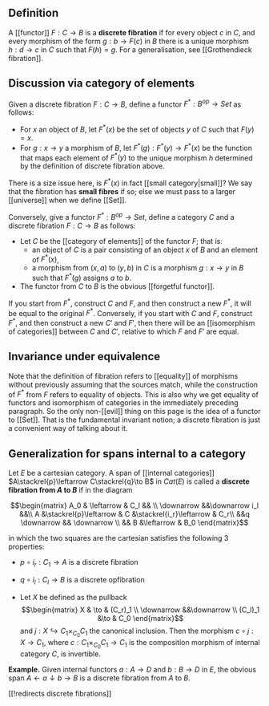 ## Definition

A [[functor]] $F: C \to B$ is a **discrete fibration** if for every object $c$ in $C$, and every morphism of the form $g : b\to F(c)$ in $B$ there is a unique morphism $h : d\to c$ in $C$ such that $F(h) = g$.  For a generalisation, see [[Grothendieck fibration]].

## Discussion via category of elements

Given a discrete fibration $F: C \to B$, define a functor $F^*: B^{op} \to Set$ as follows:

*  For $x$ an object of $B$, let $F^*(x)$ be the set of objects $y$ of $C$ such that $F(y) = x$.
*  For $g: x \to y$ a morphism of $B$, let $F^*(g): F^*(y) \to F^*(x)$ be the function that maps each element of $F^*(y)$ to the unique morphism $h$ determined by the definition of discrete fibration above.

There is a size issue here, is $F^*(x)$ in fact [[small category|small]]?  We say that the fibration has **small fibres** if so; else we must pass to a larger [[universe]] when we define [[Set]].


Conversely, give a functor $F^*: B^{op} \to Set$, define a category $C$ and a discrete fibration $F: C \to B$ as follows:

*  Let $C$ be the [[category of elements]] of the functor $F$; that is:
   *  an object of $C$ is a pair consisting of an object $x$ of $B$ and an element of $F^*(x)$,
   *  a morphism from $(x,a)$ to $(y,b)$ in $C$ is a morphism $g: x \to y$ in $B$ such that $F^*(g)$ assigns $a$ to $b$.
*  The functor from $C$ to $B$ is the obvious [[forgetful functor]].


If you start from $F^*$, construct $C$ and $F$, and then construct a new $F^*$, it will be equal to the original $F^*$.  Conversely, if you start with $C$ and $F$, construct $F^*$, and then construct a new $C'$ and $F'$, then there will be an [[isomorphism of categories]] between $C$ and $C'$, relative to which $F$ and $F'$ are equal.

## Invariance under equivalence

Note that the definition of fibration refers to [[equality]] of morphisms without previously assuming that the sources match, while the construction of $F^*$ from $F$ refers to equality of objects.  This is also why we get equality of functors and isomorphism of categories in the immediately preceding paragraph.  So the only non-[[evil]] thing on this page is the idea of a functor to [[Set]].  That is the fundamental invariant notion; a discrete fibration is just a convenient way of talking about it.

## Generalization for spans internal to a category

Let $E$ be a cartesian category.
A span of [[internal categories]] $A\stackrel{p}\leftarrow C\stackrel{q}\to B$ in $Cat(E)$ is called a **discrete fibration from $A$ to $B$** if in the diagram

$$\begin{matrix}
A_0 & \leftarrow & C_l && \\
\downarrow &&\downarrow i_l &&\\
A &\stackrel{p}\leftarrow & C &\stackrel{i_r}\leftarrow & C_r\\
&&q \downarrow && \downarrow \\
&& B &\leftarrow & B_0
\end{matrix}$$

in which the two squares are the cartesian satisfies the following 3 properties:

* $p\circ i_r : C_1\to A$ is a discrete fibration 

* $q\circ i_l: C_l\to B$ is a discrete opfibration

* Let $X$ be defined as the pullback
$$\begin{matrix}
X & \to & (C_r)_1 \\
\downarrow &&\downarrow \\
(C_l)_1 &\to & C_0 
\end{matrix}$$
and $j:X\hookrightarrow C_1\times_{C_0} C_1$ the canonical inclusion. Then 
the morphism $c\circ j : X\to C_1$, where $c: C_1\times_{C_0} C_1\to C_1$ is the composition morphism of internal category $C$, is invertible.

**Example.** Given internal functors $a : A\to D$ and $b : B\to D$ in $E$, the obvious span $A\leftarrow a\downarrow b\rightarrow B$ is a discrete fibration from $A$ to $B$. 

[[!redirects discrete fibrations]]
